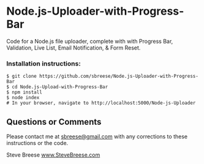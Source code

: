 # Node.js-Uploader-with-Progress-Bar
Code for a Node.js file uploader, complete with with Progress Bar, Validation, Live List, Email Notification, &amp; Form Reset.

### Installation instructions:

```
$ git clone https://github.com/sbreese/Node.js-Uploader-with-Progress-Bar
$ cd Node.js-Upload-with-Progress-Bar
$ npm install
$ node index
# In your browser, navigate to http://localhost:5000/Node-js-Uploader
```

## Questions or Comments
Please contact me at sbreese@gmail.com with any corrections to these instructions or the code.

Steve Breese
www.SteveBreese.com
